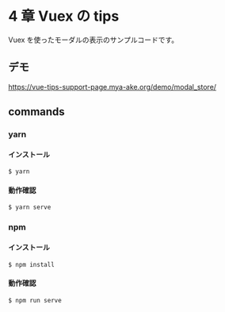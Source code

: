 # 4 章 Vuex の tips

Vuex を使ったモーダルの表示のサンプルコードです。

## デモ

https://vue-tips-support-page.mya-ake.org/demo/modal_store/

## commands

### yarn

#### インストール

```
$ yarn
```

#### 動作確認

```
$ yarn serve
```

### npm

#### インストール

```
$ npm install
```

#### 動作確認

```
$ npm run serve
```
